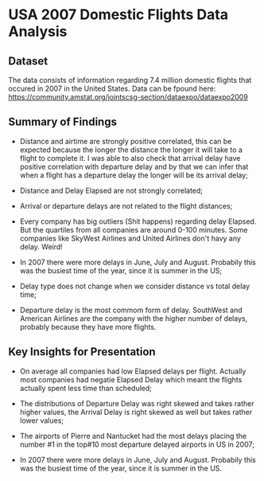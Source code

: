 # USA 2007 Domestic Flights Data Analysis

## Dataset

The data consists of information regarding 7.4 million domestic flights that 
occured in 2007 in the United States. Data can be fpound here: 
https://community.amstat.org/jointscsg-section/dataexpo/dataexpo2009

## Summary of Findings

- Distance and airtime are strongly positive correlated, this can be expected because the longer the distance the longer it will take to a flight to complete it. I was able to also check that arrival delay have positive correlation with departure delay and by that we can infer that when a flight has a departure delay the longer will be its arrival delay;

- Distance and Delay Elapsed are not strongly correlated;

- Arrival or departure delays are not related to the flight distances;

- Every company has big outliers (Shit happens) regarding delay Elapsed. But the quartiles from all companies are around 0-100 minutes. Some companies like SkyWest Airlines and United Airlines don't havy any delay. Weird!

- In 2007 there were more delays in June, July and August. Probabily this was the busiest time of the year, since it is summer in the US;

- Delay type does not change when we consider distance vs total delay time;

 - Departure delay is the most commom form of delay. SouthWest and American Airlines are the company with the higher number of delays, probably because they have more flights.


## Key Insights for Presentation

- On average all companies had low Elapsed delays per flight. Actually most companies had negatie Elapsed Delay which meant the flights actually spent less time than scheduled;

- The distributions of Departure Delay was right skewed and takes rather higher values, the Arrival Delay is right skewed as well but takes rather lower values;

- The airports of Pierre and Nantucket had the most delays placing the number #1 in the top#10 most departure delayed airports in US in 2007;

- In 2007 there were more delays in June, July and August. Probabily this was the busiest time of the year, since it is summer in the US.